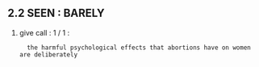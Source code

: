 ## 2.2 SEEN : BARELY

1. give call : 1  / 1 :

		 the harmful psychological effects that abortions have on women are deliberately

